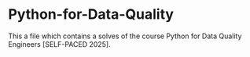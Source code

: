 # Python-for-Data-Quality
This a file which contains a solves of the course Python for Data Quality Engineers [SELF-PACED 2025].
